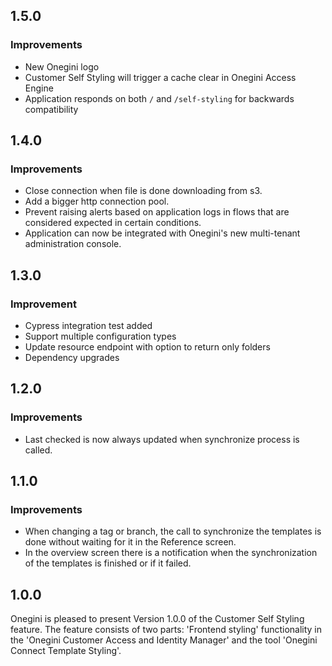 
## 1.5.0
### Improvements
* New Onegini logo
* Customer Self Styling will trigger a cache clear in Onegini Access Engine
* Application responds on both `/` and `/self-styling` for backwards compatibility

## 1.4.0
### Improvements
* Close connection when file is done downloading from s3.
* Add a bigger http connection pool.
* Prevent raising alerts based on application logs in flows that are considered expected in certain conditions.
* Application can now be integrated with Onegini's new multi-tenant administration console.

## 1.3.0
### Improvement
* Cypress integration test added
* Support multiple configuration types
* Update resource endpoint with option to return only folders
* Dependency upgrades

## 1.2.0
### Improvements
* Last checked is now always updated when synchronize process is called. 

## 1.1.0

### Improvements
* When changing a tag or branch, the call to synchronize the templates is done without waiting for it in the Reference screen.
* In the overview screen there is a notification when the synchronization of the templates is finished or if it failed.


## 1.0.0

Onegini is pleased to present Version 1.0.0 of the Customer Self Styling feature. 
The feature consists of two parts: 'Frontend styling' functionality in the 'Onegini Customer Access and Identity Manager' and the tool 'Onegini Connect Template Styling'.
